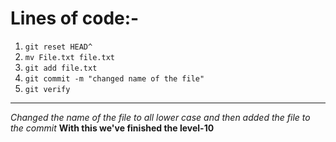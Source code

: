 # Lines of code:-
1. `git reset HEAD^`
2. `mv File.txt file.txt`
3. `git add file.txt`
4. `git commit -m "changed name of the file"`
5. `git verify`
---
*Changed the name of the file to all lower case and then added the file to the commit*
**With this we've finished the level-10**
